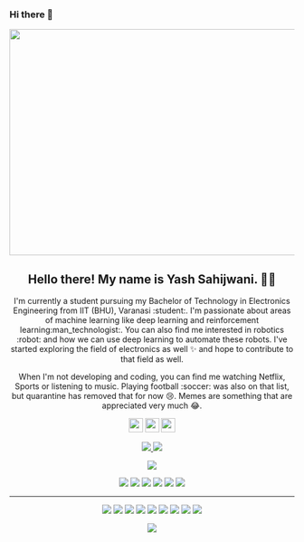 ### Hi there 👋

<p align="center">
 <img  width="800" height="400" src="https://github.com/Terabyte17/Terabyte17/blob/master/social/yashs.gif">
</p>
<h2 align="center">Hello there! My name is Yash Sahijwani. 👋🤓</h2>
<p align="center">I'm currently a student pursuing my Bachelor of Technology in Electronics Engineering from IIT (BHU), Varanasi :student:. I'm passionate about areas of machine learning like deep learning and reinforcement learning:man_technologist:. You can also find me interested in robotics :robot: and how we can use deep learning to automate these robots. I've started exploring the field of electronics as well ✨ and hope to contribute to that field as well. 
</p>

<p align="center">When I'm not developing and coding, you can find me watching Netflix, Sports or listening to music. Playing football :soccer: was also on that list, but quarantine has removed that for now 😢. Memes are something that are appreciated very much 😂. </p>

<p align="center"><a href="https://twitter.com/terabyte_17"><img src="https://img.shields.io/badge/twitter-%231DA1F2.svg?&style=for-the-badge&logo=twitter&logoColor=white" height=25></a> <a href="https://www.linkedin.com/in/yash-sahijwani-b36aa3149/"><img src="https://img.shields.io/badge/linkedin-%230077B5.svg?&style=for-the-badge&logo=linkedin&logoColor=white" height=25></a> <a href="https://www.instagram.com/yash_sahijwani/"><img src="https://img.shields.io/badge/instagram-%23E4405F.svg?&style=for-the-badge&logo=instagram&logoColor=white" height=25></a> 
</p>

<p align=center>
  <a href="https://github.com/Terabyte17">
    <img src="https://badges.pufler.dev/visits/Terabyte17/Terabyte17?style=flat-square&color=black&logo=github">
  </a>
  <a href="https://github.com/Terabyte17?tab=repositories">
    <img src="https://badges.pufler.dev/repos/Terabyte17?style=flat-square&color=black&logo=github">
  </a>
</p>
<p align="center">
<a href="https://github.com/Terabyte17"><img src="https://img.shields.io/github/followers/Terabyte17?style=social"></a>
</p>
<p align="center">
<img src="https://img.shields.io/badge/Robotics-brown"> <img src="https://img.shields.io/badge/Machine Learning-green"> <img src="https://img.shields.io/badge/Deep Learning-red"> <img src="https://img.shields.io/badge/Computer Vision-magenta"> <img src="https://img.shields.io/badge/Natural Language Processing-yellow"> <img src="https://img.shields.io/badge/Reinforcement Learning-blue"> 
</p>
<hr>
<p align="center">
<img src="https://img.shields.io/badge/TensorFlow%20-%23FF6F00.svg?&style=for-the-badge&logo=TensorFlow&logoColor=white" /> <img src="https://img.shields.io/badge/Keras%20-%23D00000.svg?&style=for-the-badge&logo=Keras&logoColor=white"/> <img src="https://img.shields.io/badge/javascript%20-%23323330.svg?&style=for-the-badge&logo=javascript&logoColor=%23F7DF1E"/> <img src="https://img.shields.io/badge/html5%20-%23E34F26.svg?&style=for-the-badge&logo=html5&logoColor=white"/> <img src="https://img.shields.io/badge/css3%20-%231572B6.svg?&style=for-the-badge&logo=css3&logoColor=white"/> <img src="https://img.shields.io/badge/python%20-%2314354C.svg?&style=for-the-badge&logo=python&logoColor=white"/> <img src="https://img.shields.io/badge/c++%20-%2300599C.svg?&style=for-the-badge&logo=c%2B%2B&ogoColor=white"/> <img src="https://img.shields.io/badge/git%20-%23F05033.svg?&style=for-the-badge&logo=git&logoColor=white"/> <img src="https://img.shields.io/badge/github%20-%23121011.svg?&style=for-the-badge&logo=github&logoColor=white"/>
</p>

<p align=center>  
  <img align=center src="https://github-readme-stats.vercel.app/api?username=Terabyte17&show_icons=true&theme=radical">
</p>








<!--
**cyrus303/cyrus303** is a ✨ _special_ ✨ repository because its `README.md` (this file) appears on your GitHub profile.

Here are some ideas to get you started:

- 🔭 I’m currently working on ...
- 🌱 I’m currently learning ...
- 👯 I’m looking to collaborate on ...
- 🤔 I’m looking for help with ...
- 💬 Ask me about ...
- 📫 How to reach me: ...
- 😄 Pronouns: ...
- ⚡ Fun fact: ...
-->
